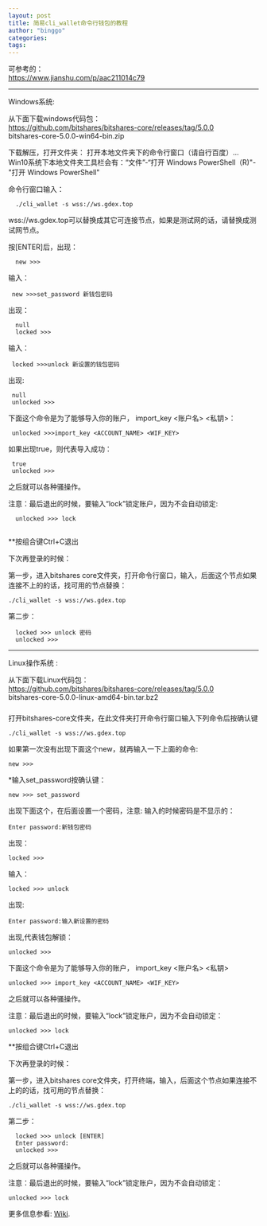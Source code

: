 ```yaml
---
layout: post
title: 简易cli_wallet命令行钱包的教程
author: "binggo"
categories: 
tags: 
---
```



可参考的：    
<https://www.jianshu.com/p/aac211014c79> 
 
---

Windows系统:
   
从下面下载windows代码包：   
<https://github.com/bitshares/bitshares-core/releases/tag/5.0.0>    
bitshares-core-5.0.0-win64-bin.zip

下载解压，打开文件夹：
打开本地文件夹下的命令行窗口（请自行百度）...   
Win10系统下本地文件夹工具栏会有：“文件”-“打开 Windows PowerShell（R)"-"打开 Windows PowerShell"

命令行窗口输入：
```
  ./cli_wallet -s wss://ws.gdex.top
```
wss://ws.gdex.top可以替换成其它可连接节点，如果是测试网的话，请替换成测试网节点。

按[ENTER]后，出现：
``` 
  new >>>
```
输入：
 ```
  new >>>set_password 新钱包密码
 ```
出现：
``` 
  null
  locked >>>
 ```
输入：
 ```
  locked >>>unlock 新设置的钱包密码
 ```
出现:
 ```
  null
  unlocked >>>
 ```
下面这个命令是为了能够导入你的账户， import_key <账户名> <私钥>：
 ```
  unlocked >>>import_key <ACCOUNT_NAME> <WIF_KEY>
 ```
如果出现true，则代表导入成功：
 ```
  true
  unlocked >>>
 ```
之后就可以各种骚操作。


注意：最后退出的时候，要输入“lock”锁定账户，因为不会自动锁定:
```
  unlocked >>> lock
  
```

**按组合键Ctrl+C退出


下次再登录的时候：

第一步，进入bitshares core文件夹，打开命令行窗口，输入，后面这个节点如果连接不上的的话，找可用的节点替换：
```
./cli_wallet -s wss://ws.gdex.top

``` 
第二步：

      locked >>> unlock 密码
      unlocked >>>



-----


Linux操作系统 :

从下面下载Linux代码包：   
<https://github.com/bitshares/bitshares-core/releases/tag/5.0.0>  
bitshares-core-5.0.0-linux-amd64-bin.tar.bz2
###

打开bitshares-core文件夹，在此文件夹打开命令行窗口输入下列命令后按确认键

```
./cli_wallet -s wss://ws.gdex.top
```

如果第一次没有出现下面这个new，就再输入一下上面的命令:

    new >>> 

*输入set_password按确认键：

    new >>> set_password

出现下面这个，在后面设置一个密码，注意: 输入的时候密码是不显示的：

    Enter password:新钱包密码
      
 出现：
 ```
 locked >>>
 ```
 输入：
 ```
 locked >>> unlock
 ```
 出现:
 ```
 Enter password:输入新设置的密码
 ```
 出现,代表钱包解锁：
 ```
 unlocked >>>
 ```

下面这个命令是为了能够导入你的账户， import_key <账户名> <私钥>


    unlocked >>> import_key <ACCOUNT_NAME> <WIF_KEY>

之后就可以各种骚操作。

注意：最后退出的时候，要输入“lock”锁定账户，因为不会自动锁定：

    unlocked >>> lock

**按组合键Ctrl+C退出


下次再登录的时候：

第一步，进入bitshares core文件夹，打开终端，输入，后面这个节点如果连接不上的的话，找可用的节点替换：
```
./cli_wallet -s wss://ws.gdex.top

``` 
第二步：

      locked >>> unlock [ENTER]
      Enter password:
      unlocked >>>
     
之后就可以各种骚操作。

注意：最后退出的时候，要输入“lock”锁定账户，因为不会自动锁定：

    unlocked >>> lock    
    
    
    

更多信息参看:  [Wiki](https://github.com/bitshares/bitshares-core/wiki/CLI-Wallet-Cookbook).

